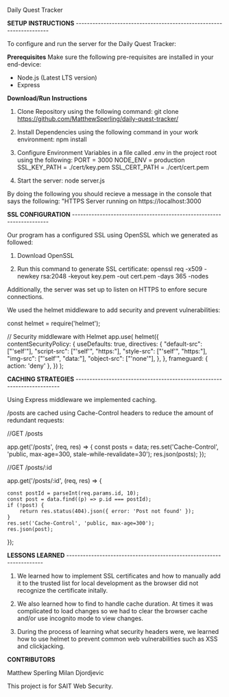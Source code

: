 Daily Quest Tracker 

**SETUP INSTRUCTIONS** --------------------------------------------------------------------

To configure and run the server for the Daily Quest Tracker:

**Prerequisites**
Make sure the following pre-requisites are installed in your end-device:
- Node.js (Latest LTS version)
- Express 

**Download/Run Instructions**
1. Clone Repository using the following command:
   git clone https://github.com/MatthewSperling/daily-quest-tracker/
   
2. Install Dependencies using the following command in your work environment:
   npm install
   
3. Configure Environment Variables in a file called .env in the project root using the following:
	PORT = 3000
	NODE_ENV = production
	SSL_KEY_PATH = ./cert/key.pem
	SSL_CERT_PATH = ./cert/cert.pem

4. Start the server:
   node server.js

By doing the following you should recieve a message in the console that says the following:
"HTTPS Server running on https://localhost:3000

**SSL CONFIGURATION** ---------------------------------------------------------------------

Our program has a configured SSL using OpenSSL which we generated as followed: 

1. Download OpenSSL
   
2. Run this command to generate SSL certificate:
   openssl req -x509 -newkey rsa:2048 -keyout key.pem -out cert.pem -days 365 -nodes

Additionally, the server was set up to listen on HTTPS to enfore secure connections. 

We used the helmet middleware to add security and prevent vulnerabilities: 

const helmet = require('helmet');

// Security middleware with Helmet
app.use(
    helmet({
        contentSecurityPolicy: {
            useDefaults: true,
            directives: {
                "default-src": ["'self'"],
                "script-src": ["'self'", "https:"],
                "style-src": ["'self'", "https:"],
                "img-src": ["'self'", "data:"],
                "object-src": ["'none'"],
            },
        },
        frameguard: { action: 'deny' },
    })
);

**CACHING STRATEGIES** ------------------------------------------------------------------------

Using Express middleware we implemented caching.

/posts are cached using Cache-Control headers to reduce the amount of redundant requests: 

//GET /posts 

app.get('/posts', (req, res) => {
    const posts = data;
    res.set('Cache-Control', 'public, max-age=300, stale-while-revalidate=30');
    res.json(posts);
});

//GET /posts/:id 

app.get('/posts/:id', (req, res) => {

    const postId = parseInt(req.params.id, 10);
    const post = data.find((p) => p.id === postId);
    if (!post) {
        return res.status(404).json({ error: 'Post not found' });
    }
    res.set('Cache-Control', 'public, max-age=300');
    res.json(post);
});

**LESSONS LEARNED** ---------------------------------------------------------------------

1. We learned how to implement SSL certificates and how to manually add it to the trusted list
   for local development as the browser did not recognize the certificate initally.
   
2. We also learned how to find to handle cache duration. At times it was complicated to load
   changes so we had to clear the browser cache and/or use incognito mode to view changes.

3. During the process of learning what security headers were, we learned how to use helmet to prevent common web vulnerabilities such as XSS and clickjacking.

**CONTRIBUTORS**

Matthew Sperling
Milan Djordjevic 

This project is for SAIT Web Security. 






   
